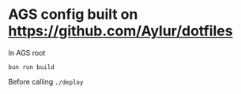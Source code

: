 
# AGS config built on https://github.com/Aylur/dotfiles

In AGS root
```
bun run build
```
Before calling `./deploy`
